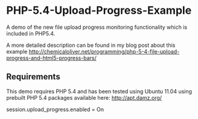 # PHP-5.4-Upload-Progress-Example

A demo of the new file upload progress monitoring functionality which is included in PHP5.4.

A more detailed description can be found in my blog post about this example http://chemicaloliver.net/programming/php-5-4-file-upload-progress-and-html5-progress-bars/

## Requirements

This demo requires PHP 5.4 and has been tested using Ubuntu 11.04 using prebuilt PHP 5.4 packages available here: http://apt.damz.org/

session.upload_progress.enabled = On